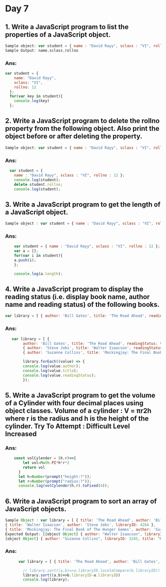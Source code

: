 # Day 7

## 1. Write a JavaScript program to list the properties of a JavaScript object. 
``` javascript
Sample object: var student = { name : "David Rayy", sclass : "VI", rollno : 12 }; 
Sample Output: name,sclass,rollno
```
### Ans:
``` javascript
var student = {
    name: "David Rayy",
    sclass: "VI",
    rollno: 12
  };
  for(var key in student){
    console.log(key)
  };
```
## 2. Write a JavaScript program to delete the rollno property from the following object. Also print the object before or after deleting the property. 
``` javascript
Sample object: var student = { name : "David Rayy", sclass : "VI", rollno : 12 }; 
```
### Ans:
``` javascript
  var student = {
    name : "David Rayy", sclass : "VI", rollno : 12 };
    console.log(student);
    delete student.rollno;
    console.log(student);
```
## 3. Write a JavaScript program to get the length of a JavaScript object.  
``` javascript
Sample object : var student = { name : "David Rayy", sclass : "VI", rollno : 12 }; 
```
### Ans:
``` javascript
    var student = { name : "David Rayy", sclass : "VI", rollno : 12 };
    var a = [];
    for(var i in student){
    a.push(i);
    };

    console.log(a.length);
```
## 4. Write a JavaScript program to display the reading status (i.e. display book name, author name and reading status) of the following books. 
``` javascript
var library = [ { author: 'Bill Gates', title: 'The Road Ahead', readingStatus: true }, { author: 'Steve Jobs', title: 'Walter Isaacson', readingStatus: true }, { author: 'Suzanne Collins', title: 'Mockingjay: The Final Book of The Hunger Games', readingStatus: false }]; 
```
### Ans:
``` javascript
   var library = [ { 
        author: 'Bill Gates', title: 'The Road Ahead', readingStatus: true },
        { author: 'Steve Jobs', title: 'Walter Isaacson', readingStatus: true },
        { author: 'Suzanne Collins', title: 'Mockingjay: The Final Book of The Hunger Games', readingStatus: false }];

        library.forEach((value) => {
        console.log(value.author);
        console.log(value.title);
        console.log(value.readingStatus);
        });
```
## 5. Write a JavaScript program to get the volume of a Cylinder with four decimal places using object classes. Volume of a cylinder : V = πr2h where r is the radius and h is the height of the cylinder. Try To Attempt : Difficult Level Increased 
### Ans:
``` javascript
    const volCylender = (h,r)=>{
        let vol=Math.PI*h*r*2
        return vol
      }
      let h=Number(prompt("height:?"));
      let r=Number(prompt("radius:?"));
      console.log(volCylender(h,r).toFixed(4));
```
## 6. Write a JavaScript program to sort an array of JavaScript objects.  
``` javascript
Sample Object : var library = [ { title: 'The Road Ahead', author: 'Bill Gates', libraryID: 1254 }, 
{ title: 'Walter Isaacson', author: 'Steve Jobs', libraryID: 4264 }, 
{ title: 'Mockingjay: The Final Book of The Hunger Games', author: 'Suzanne Collins', libraryID: 3245 }]; 
Expected Output: [[object Object] { author: "Walter Isaacson", libraryID: 4264, title: "Steve Jobs" }, 
[object Object] { author: "Suzanne Collins", libraryID: 3245, title: "Mockingjay: The Final Book of The Hunger Games" }, [object Object] { author: "The Road Ahead", libraryID: 1254, title: "Bill Gates" }]
```
### Ans:
``` javascript
      var library = [ { title: 'The Road Ahead', author: 'Bill Gates', libraryID: 1254 }, { title: 'Walter Isaacson', author: 'Steve Jobs', libraryID: 4264 }, { title: 'Mockingjay: The Final Book of The Hunger Games', author: 'Suzanne Collins', libraryID: 3245 }];

        // library.sort((a,b)=>a.libraryID.localeCompare(b.libraryID))
        library.sort((a,b)=>b.libraryID-a.libraryID)
        console.log(library);
```
